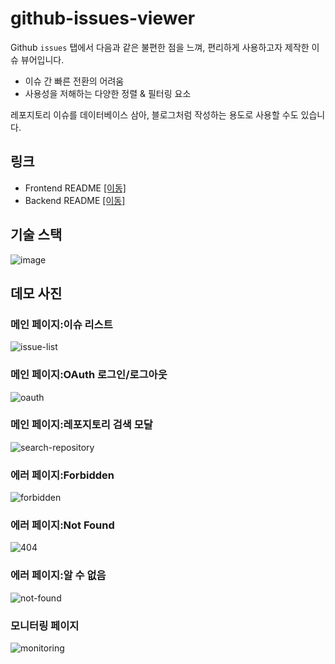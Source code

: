# github-issues-viewer

Github `issues` 탭에서 다음과 같은 불편한 점을 느껴, 편리하게 사용하고자 제작한 이슈 뷰어입니다.

- 이슈 간 빠른 전환의 어려움
- 사용성을 저해하는 다양한 정렬 & 필터링 요소 

레포지토리 이슈를 데이터베이스 삼아, 블로그처럼 작성하는 용도로 사용할 수도 있습니다.

## 링크

- Frontend README [[이동]](https://github.com/junghyunbak/github-issues-viewer/blob/master/client/README.md)
- Backend README [[이동]](https://github.com/junghyunbak/github-issues-viewer/blob/master/server/README.md)

## 기술 스택

![image](https://github.com/junghyunbak/github-issues-viewer/assets/44913775/e8318520-31c5-4453-8d2d-0846e3dd6422)

## 데모 사진

### 메인 페이지:이슈 리스트

![issue-list](https://github.com/junghyunbak/github-issues-viewer/assets/44913775/26645841-8a28-4707-9d83-9c4514b821f4)

### 메인 페이지:OAuth 로그인/로그아웃

![oauth](https://github.com/junghyunbak/github-issues-viewer/assets/44913775/47aad7f0-2f46-4e4c-b405-9d15b034b4da)

### 메인 페이지:레포지토리 검색 모달

![search-repository](https://github.com/junghyunbak/github-issues-viewer/assets/44913775/cbe80744-db8c-4d06-aefc-6834eaa15240)

### 에러 페이지:Forbidden

![forbidden](https://github.com/junghyunbak/github-issues-viewer/assets/44913775/a29d4c97-0089-43bc-8903-c7991a8fb4e3)

### 에러 페이지:Not Found

![404](https://github.com/junghyunbak/github-issues-viewer/assets/44913775/d4da51ad-59db-4cae-85d6-cb750a41741b)

### 에러 페이지:알 수 없음

![not-found](https://github.com/junghyunbak/github-issues-viewer/assets/44913775/c3295b78-124b-4f2e-9631-9ec267221a8e)

### 모니터링 페이지

![monitoring](https://github.com/junghyunbak/github-issues-viewer/assets/44913775/5d6f63c1-b8c0-4609-b204-ebca9109af4e)
